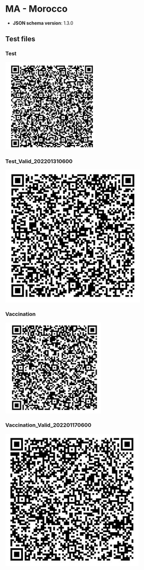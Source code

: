 # MA - Morocco

* **JSON schema version**: 1.3.0


## Test files

### Test

![TEST](TEST.png)

### Test_Valid_202201310600 

![TEST_](TEST_Valid_202201310600.png)   


### Vaccination

![VAC](VAC.png)  

### Vaccination_Valid_202201170600

![VAC_](VAC_Valid_202201170600.png)

